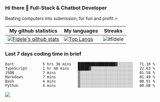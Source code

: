 ### Hi there 👋 Full-Stack & Chatbot Developer
<p>Beating computers into submission, for fun and profit 🔥</p>

|My github statistics|My languages|Streaks|
|-|-|-|
|[![Fidele's github stats](https://github-readme-stats.vercel.app/api?username=itfidele&count_private=true&show_icons=true&theme=dark&hide_title=true)](https://github.com/itfidele)|[![Top Langs](https://github-readme-stats.vercel.app/api/top-langs/?username=itfidele&show_icons=true&langs_count=10&theme=dark&layout=compact&hide_title=true)](https://github.com/itfidele)|![itfidele](https://github-readme-streak-stats.herokuapp.com/?user=itfidele&theme=dark)

### Last 7 days coding time in brief
<!--START_SECTION:waka-->

```text
Dart             5 hrs 36 mins   █████████████████▓░░░░░░░   71.10 %
TypeScript       1 hr 48 mins    █████▓░░░░░░░░░░░░░░░░░░░   22.83 %
JSON             7 mins          ▒░░░░░░░░░░░░░░░░░░░░░░░░   01.58 %
Markdown         7 mins          ▒░░░░░░░░░░░░░░░░░░░░░░░░   01.49 %
Bash             4 mins          ▒░░░░░░░░░░░░░░░░░░░░░░░░   00.91 %
Python           4 mins          ▒░░░░░░░░░░░░░░░░░░░░░░░░   00.88 %
```

<!--END_SECTION:waka-->

![](https://komarev.com/ghpvc/?username=itfidele)
